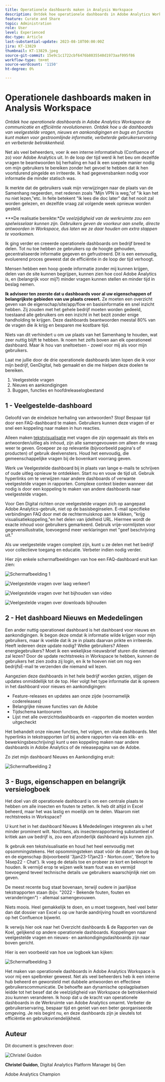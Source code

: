 ```yaml
---
title: Operationele dashboards maken in Analysis Workspace
description: Ontdek hoe operationele dashboards in Adobe Analytics Workspace de communicatie en efficiëntie revolutioneren.
feature: Curate and Share
topic: Administration
role: User
level: Experienced
doc-type: Article
last-substantial-update: 2023-08-18T00:00:00Z
jira: KT-13829
thumbnail: KT-13829.jpeg
source-git-commit: 15e9c1c1722cbf6476b8035540d1973aaf095f86
workflow-type: tm+mt
source-wordcount: '1150'
ht-degree: 0%

---
```



# Operationele dashboards maken in Analysis Workspace

_Ontdek hoe operationele dashboards in Adobe Analytics Workspace de communicatie en efficiëntie revolutioneren. Ontdek hoe u de dashboards van veelgestelde vragen, nieuws en aankondigingen en bugs en functies kunt maken voor gestroomlijnde informatie, verbeterde gebruikerservaring en verbeterde betrokkenheid._


Net als veel beheerders, voer ik een interne informatiehub (Confluence of zo) voor Adobe Analytics uit. In de loop der tijd werd ik het beu om dezelfde vragen te beantwoorden bij herhaling en had ik een soepele manier nodig om mijn gebruikers te bereiken zonder het gevoel te hebben dat ik hen voortdurend pingelde en irriteerde. Ik had gegevensbanken nodig voor informatie die minder statisch was.

Ik merkte dat de gebruikers vaak mijn verwijzingen naar de plaats van de Samenhang negeerden, met redenen zoals &quot;Mijn VPN is weg,&quot;of &quot;ik kan het nu niet lezen,&quot;etc. In feite betekent &quot;Ik lees die doc later&quot; dat het nooit zal worden gelezen, en dezelfde vraag zal volgende week opnieuw worden gesteld.

***De realisatie bereikte:**De veelzijdigheid van de werkruimte zou een spelwisselaar kunnen zijn. Gebruikers geven de voorkeur aan snelle, directe antwoorden in Workspace, dus laten we ze daar houden om extra stappen te voorkomen.*

Ik ging verder en creeerde operationele dashboards om bedrijf breed te delen. Tot nu toe hebben ze gebruikers op de hoogte gehouden, gecentraliseerde informatie gegeven en gefrustreerd. Dit is een eenvoudig, evoluerend proces geweest dat de efficiëntie in de loop der tijd verhoogt.

Mensen hebben een hoop goede informatie zonder mij kunnen krijgen, delen van de site kunnen begrijpen, kunnen zien hoe cool Adobe Analytics is, en (belangrijk voor mij?) minder vragen kunnen stellen en minder tijd in beslag nemen.

**Ik adviseer ten zeerste dat u dashboards voor al uw eigenschappen of belangrijkste gebieden van uw plaats creeert.** Ze moeten een overzicht geven van de eigenschap/site/app/flow en basisinformatie en snel inzicht hebben. Zij zouden met het gehele bedrijf moeten worden gedeeld, toestaand alle gebruikers om een inzicht in het bezit zonder enige handholding te krijgen. Deze dashboards beantwoorden meestal 80% van de vragen die ik krijg en besparen me kostbare tijd.

Niets van dit verhindert u om uw plaats van het Samenhang te houden, wat zeer nuttig blijft te hebben. Ik noem het zelfs boven aan elk operationeel dashboard. Maar ik hou van sneltoetsen - zowel voor mij als voor mijn gebruikers.

Laat me jullie door de drie operationele dashboards laten lopen die ik voor mijn bedrijf, GenDigital, heb gemaakt en die me hielpen deze doelen te bereiken.

1. Veelgestelde vragen
1. Nieuws en aankondigingen
1. Buggen, functies en hoofdreleaselogbestand


## 1 - Veelgestelde-dashboard

Geloofd van de eindeloze herhaling van antwoorden? Stop! Bespaar tijd door een FAQ-dashboard te maken. Gebruikers kunnen deze vragen of er snel een koppeling naar maken in hun reacties.

Alleen maken [tekstvisualisatie](https://experienceleague.adobe.com/docs/analytics/analyze/analysis-workspace/visualizations/text.html) met vragen die zijn opgemaakt als titels en antwoorden/uitleg als inhoud, zijn alle samengevouwen om alleen de vraag weer te geven. Groepeer ze op relevantie (bijvoorbeeld pagina&#39;s of producten) of gebruik deelvensters. Houd het eenvoudig, die gemeenschappelijke vragen bij de bovenkant voorrang geven.

Werk uw Veelgestelde dashboard bij in plaats van lange e-mails te schrijven of oude uitleg opnieuw te ontdekken. Start nu en vouw de tijd uit. Gebruik hyperlinks om te verwijzen naar andere dashboards of verwante veelgestelde vragen in rapporten. Complexe context bieden wanneer dat nodig is door een koppeling te maken van andere dashboards naar veelgestelde vragen.

Voor Gen Digital richten onze veelgestelde vragen zich op aangepast Adobe Analytics-gebruik, niet op de basisbeginselen. E-mail specifieke verbindingen FAQ door met de rechtermuisknop aan te klikken, &quot;krijg visualisatiekoppeling,&quot;en het delen van ijdelheid URL. Hiermee wordt de exacte inhoud voor gebruikers gemarkeerd. Gebruik vrije-vormlijsten voor gegevensillustratie, toevoegend meer verklaringen met &quot;geef beschrijving uit.&quot;

Als uw veelgestelde vragen compleet zijn, kunt u ze delen met het bedrijf voor collectieve toegang en educatie. Verbeter indien nodig verder.

Hier zijn enkele schermafbeeldingen van hoe een FAQ-dashboard eruit kan zien:

![Schermafbeelding 1](assets/screenshot-1_v2.png)

![Veelgestelde vragen over laag verkeer1](assets/low-traffic-faq.png)

![Veelgestelde vragen over het bijhouden van video](assets/track-video-faq.png)

![Veelgestelde vragen over downloads bijhouden](assets/track-downloads-faq.png)

## 2 - Het dashboard Nieuws en Mededelingen

Een ander nuttig operationeel dashboard is het dashboard voor nieuws en aankondigingen. Ik begon deze omdat ik informatie wilde krijgen voor mijn gebruikers, maar ik voelde dat ik ze in plaats daarvan prikte en irriteerde. Heeft iedereen deze update nodig? Welke gebruikers? Alleen energiegebruikers? Moet ik een wekelijkse nieuwsbrief sturen die niemand zal lezen? Door de update rechtstreeks in Workspace te hebben, kunnen de gebruikers het zien zodra zij login, en ik te hoeven niet om nog een bedrijfsE-mail te verzenden die niemand wil lezen.

Aangezien deze dashboards in het hele bedrijf worden gezien, stijgen de updates onmiddellijk tot de top. Hier volgt het type informatie dat ik opneem in het dashboard voor nieuws en aankondigingen:

- Feature-releases en updates aan onze zijde (voornamelijk codereleases)
- Belangrijke nieuwe functies van de Adobe
- Tijdschema kantooruren
- Lijst met alle overzichtsdashboards en -rapporten die moeten worden uitgecheckt

Het behandelt onze nieuwe functies, het volgen, en vitale dashboards. Met hyperlinks in tekstrapporten (of bij andere rapporten via een klik- en bewerkingsbeschrijving) kunt u een koppeling maken naar andere dashboards in Adobe Analytics of de releasepagina van de Adobe.

Zo ziet mijn dashboard Nieuws en Aankondiging eruit:

![Schermafbeelding 2](assets/screenshot-2.png)

## 3 - Bugs, eigenschappen en belangrijk versielogboek

Het doel van dit operationele dashboard is om een centrale plaats te hebben om alle insecten en fouten te zetten. Ik heb dit altijd in Excel beheerd, maar het was lastig en moeilijk om te delen. Waarom niet rechtstreeks in Workspace?

U kunt het in het dashboard Nieuws &amp; Mededelingen integreren als u het minder prominent wilt. Nochtans, als insectenrapportering substantieel of kritiek aan uw bedrijf is, zou een afzonderlijk dashboard wijs kunnen zijn.

Ik gebruik een tekstvisualisatie en houd het heel eenvoudig met opsommingstekens. Het opsommingsteken staat vóór de datum van de bug en de eigenschap (bijvoorbeeld &#39;3jan23-17jan23 - Norton.com&#39;, &#39;Before to 14sep22 - Chat&#39;). Ik voeg de details toe en probeer ze kort en beknopt te houden. Ik vermijd erop te wijzen welk team fout was en vermijd toevoegend teveel technische details uw gebruikers waarschijnlijk niet om geven.

De meest recente bug staat bovenaan, terwijl oudere in jaarlijkse tekstrapporten staan (bijv. &quot;2022 - Bekende fouten, fouten en veranderingen&quot;) - allemaal samengevouwen.

Niets moois. Heel gemakkelijk te doen, en u moet toegeven, heel veel beter dan dat dossier van Excel u op uw harde aandrijving houdt en voortdurend op het Confluence bijwerkt.

Ik verwijs hier ook naar het Overzicht dashboards &amp; de Rapporten van de Koel, gelijkend op andere operationele dashboards. Koppelingen naar veelgestelde vragen en nieuws- en aankondigingsdashboards zijn naar boven gericht.

Hier is een voorbeeld van hoe uw logboek kan kijken:

![Schermafbeelding 3](assets/screenshot-3.png)

Het maken van operationele dashboards in Adobe Analytics Workspace is voor mij een spelbreker geweest. Net als veel beheerders heb ik een interne hub beheerd en geworsteld met dubbele antwoorden en effectieve gebruikerscommunicatie. De behoefte aan dynamische opslagplaatsen leidde tot het besef dat de veelzijdigheid van Workspace de betrokkenheid zou kunnen veranderen. Ik hoop dat u de kracht van operationele dashboards in de Werkruimte van Adobe Analytics omarmt. Verbeter de gebruikerservaring, bespaar tijd en geniet van een beter georganiseerde omgeving. Je reis begint nu, en deze dashboards zijn je sleutels tot efficiëntie en gebruiksvriendelijkheid.

## Auteur

Dit document is geschreven door:

![Christel Guidon](assets/Christel-Headshot-150.png)

**Christel Guidon**, Digital Analytics Platform Manager bij Gen

Adobe Analytics Champion